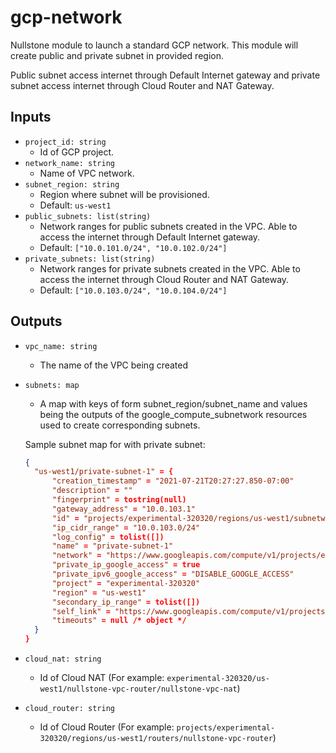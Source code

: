 # gcp-network
Nullstone module to launch a standard GCP network. This module will create public and private subnet in provided region.

Public subnet access internet through Default Internet gateway and private subnet access internet through Cloud Router and NAT Gateway.

## Inputs

- `project_id: string`
  - Id of GCP project.
- `network_name: string`
  - Name of VPC network.
- `subnet_region: string`
  - Region where subnet will be provisioned.
  - Default: `us-west1`
- `public_subnets: list(string)`
  - Network ranges for public subnets created in the VPC. Able to access the internet through Default Internet gateway.
  - Default: `["10.0.101.0/24", "10.0.102.0/24"]`
- `private_subnets: list(string)`
  - Network ranges for private subnets created in the VPC. Able to access the internet through Cloud Router and NAT Gateway.
  - Default: `["10.0.103.0/24", "10.0.104.0/24"]`
  
## Outputs

- `vpc_name: string` 
  - The name of the VPC being created

- `subnets: map` 
  - A map with keys of form subnet_region/subnet_name and values being the outputs of the google_compute_subnetwork resources used to create corresponding subnets.

  Sample subnet map for with private subnet:
  ```json
  {
    "us-west1/private-subnet-1" = {
        "creation_timestamp" = "2021-07-21T20:27:27.850-07:00"
        "description" = ""
        "fingerprint" = tostring(null)
        "gateway_address" = "10.0.103.1"
        "id" = "projects/experimental-320320/regions/us-west1/subnetworks/private-subnet-1"
        "ip_cidr_range" = "10.0.103.0/24"
        "log_config" = tolist([])
        "name" = "private-subnet-1"
        "network" = "https://www.googleapis.com/compute/v1/projects/experimental-320320/global/networks/nullstone-vpc"
        "private_ip_google_access" = true
        "private_ipv6_google_access" = "DISABLE_GOOGLE_ACCESS"
        "project" = "experimental-320320"
        "region" = "us-west1"
        "secondary_ip_range" = tolist([])
        "self_link" = "https://www.googleapis.com/compute/v1/projects/experimental-320320/regions/us-west1/subnetworks/private-subnet-1"
        "timeouts" = null /* object */
    }
  }
  ```
- `cloud_nat: string` 
  - Id of Cloud NAT (For example: `experimental-320320/us-west1/nullstone-vpc-router/nullstone-vpc-nat`)

- `cloud_router: string` 
  - Id of Cloud Router  (For example: `projects/experimental-320320/regions/us-west1/routers/nullstone-vpc-router`)
